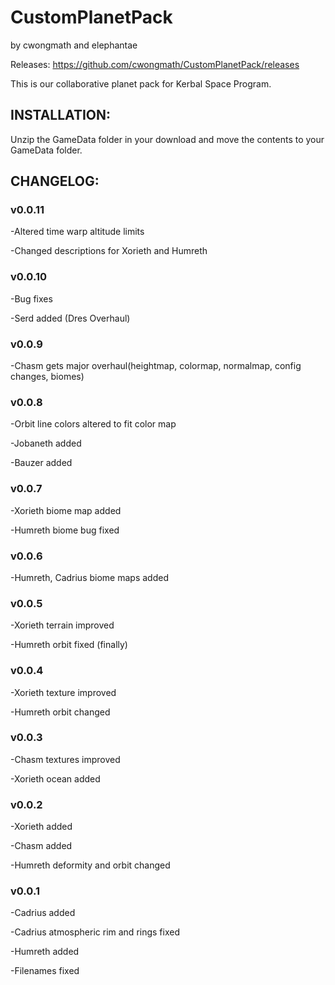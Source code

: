 # CustomPlanetPack
by cwongmath and elephantae

Releases: https://github.com/cwongmath/CustomPlanetPack/releases

This is our collaborative planet pack for Kerbal Space Program.

## INSTALLATION:

Unzip the GameData folder in your download and move the contents to your GameData folder.

## CHANGELOG:

### v0.0.11

-Altered time warp altitude limits

-Changed descriptions for Xorieth and Humreth

### v0.0.10

-Bug fixes

-Serd added (Dres Overhaul)

### v0.0.9

-Chasm gets major overhaul(heightmap, colormap, normalmap, config changes, biomes)

### v0.0.8

-Orbit line colors altered to fit color map

-Jobaneth added

-Bauzer added

### v0.0.7

-Xorieth biome map added

-Humreth biome bug fixed

### v0.0.6

-Humreth, Cadrius biome maps added

### v0.0.5

-Xorieth terrain improved

-Humreth orbit fixed (finally)

### v0.0.4

-Xorieth texture improved

-Humreth orbit changed

### v0.0.3

-Chasm textures improved

-Xorieth ocean added

### v0.0.2

-Xorieth added

-Chasm added

-Humreth deformity and orbit changed

### v0.0.1

-Cadrius added

-Cadrius atmospheric rim and rings fixed

-Humreth added

-Filenames fixed
